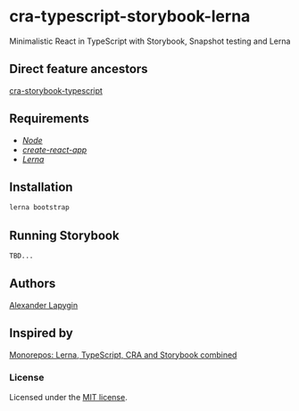 # cra-typescript-storybook-lerna
Minimalistic React in TypeScript with Storybook, Snapshot testing and Lerna

## Direct feature ancestors

[cra-storybook-typescript](https://github.com/softspider/cra-storybook-typescript)

## Requirements

* [*Node*](https://nodejs.org/en/download/package-manager/)
* [*create-react-app*](https://facebook.github.io/create-react-app/)
* [*Lerna*](https://lerna.js.org/)

## Installation

```sh
lerna bootstrap
```

## Running Storybook

```sh
TBD...
```

## Authors

[Alexander Lapygin](https://github.com/AlexanderLapygin)

## Inspired by

[Monorepos: Lerna, TypeScript, CRA and Storybook combined](https://dev.to/shnydercom/monorepos-lerna-typescript-cra-and-storybook-combined-4hli)

### License

Licensed under the [MIT license](./LICENSE). 

